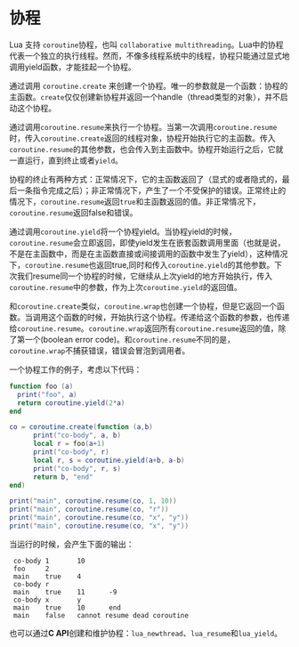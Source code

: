协程
====

Lua 支持 `coroutine`协程，也叫 `collaborative multithreading`。Lua中的协程代表一个独立的执行线程。然而，不像多线程系统中的线程，协程只能通过显式地调用yield函数，才能挂起一个协程。

通过调用 `coroutine.create` 来创建一个协程。唯一的参数就是一个函数：协程的主函数。`create`仅仅创建新协程并返回一个handle（thread类型的对象），并不启动这个协程。

通过调用`coroutine.resume`来执行一个协程。当第一次调用`coroutine.resume`时，传入`coroutine.create`返回的线程对象，协程开始执行它的主函数。传入`coroutine.resume`的其他参数，也会传入到主函数中。协程开始运行之后，它就一直运行，直到终止或者`yield`。

协程的终止有两种方式：正常情况下，它的主函数返回了（显式的或者隐式的，最后一条指令完成之后）；非正常情况下，产生了一个不受保护的错误。正常终止的情况下，`coroutine.resume`返回`true`和主函数返回的值。非正常情况下，`coroutine.resume`返回false和错误。

通过调用`coroutine.yield`将一个协程yield。当协程yield的时候，`coroutine.resume`会立即返回，即使yield发生在嵌套函数调用里面（也就是说，不是在主函数中，而是在主函数直接或间接调用的函数中发生了yield），这种情况下，`coroutine.resume`也返回true,同时和传入`coroutine.yield`的其他参数。下次我们resume同一个协程的时候，它继续从上次yield的地方开始执行，传入`coroutine.resume`中的参数，作为上次`coroutine.yield`的返回值。

和`coroutine.create`类似，`coroutine.wrap`也创建一个协程，但是它返回一个函数。当调用这个函数的时候，开始执行这个协程。传递给这个函数的参数，也传递给`coroutine.resume`。`coroutine.wrap`返回所有`coroutine.resume`返回的值，除了第一个(boolean error code)。和`coroutine.resume`不同的是，`coroutine.wrap`不捕获错误，错误会冒泡到调用者。

一个协程工作的例子，考虑以下代码：
```lua
function foo (a)
  print("foo", a)
  return coroutine.yield(2*a)
end

co = coroutine.create(function (a,b)
      print("co-body", a, b)
      local r = foo(a+1)
      print("co-body", r)
      local r, s = coroutine.yield(a+b, a-b)
      print("co-body", r, s)
      return b, "end"
end)

print("main", coroutine.resume(co, 1, 10))
print("main", coroutine.resume(co, "r"))
print("main", coroutine.resume(co, "x", "y"))
print("main", coroutine.resume(co, "x", "y"))
```

当运行的时候，会产生下面的输出：

     co-body 1       10
     foo     2
     main    true    4
     co-body r
     main    true    11      -9
     co-body x       y
     main    true    10      end
     main    false   cannot resume dead coroutine

也可以通过**C API**创建和维护协程：`lua_newthread`、`lua_resume`和`lua_yield`。
